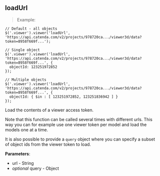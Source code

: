 ## loadUrl

> Example:

```javascript--jquery
// Default - all objects
$('.viewer').viewer('loadUrl', 'https://api.catenda.com/v2/projects/978720ca.../viewer3d/data?token=8958f669f...');

// Single object
$('.viewer').viewer('loadUrl', 'https://api.catenda.com/v2/projects/978720ca.../viewer3d/data?token=8958f669f...', {
  objectId: 123251972852
});

// Multiple objects
$('.viewer').viewer('loadUrl', 'https://api.catenda.com/v2/projects/978720ca.../viewer3d/data?token=8958f669f...', {
  objectId: { $in : [ 123251972852, 123251836942 ] }
});
```

Load the contents of a viewer access token.

Note that this function can be called several times with different urls. This way you can for example use one viewer token per model and load the models one at a time.

It is also possible to provide a `query` object where you can specify a subset of object ids from the viewer token to load.

**Parameters**:

- url - String
- _optional_ query - Object
